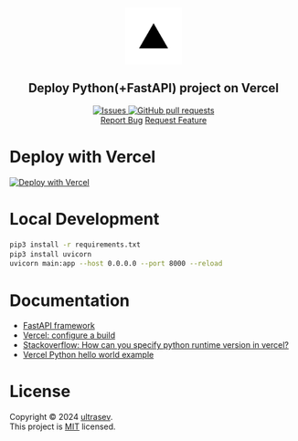 <p align="center">
 <img width="100px" src="public/vercel.png" align="center" alt="Deploy Python(+FastAPI) project on Vercel" />
 <h2 align="center">Deploy Python(+FastAPI) project on Vercel</h2>

<p align="center">
  <a href="https://github.com/ultrasev/vercel-python-fastapi/issues">
    <img alt="Issues" src="https://img.shields.io/github/issues/ultrasev/vercel-python-fastapi?style=flat&color=336791" />
  </a>
  <a href="https://github.com/ultrasev/vercel-python-fastapi/pulls">
    <img alt="GitHub pull requests" src="https://img.shields.io/github/issues-pr/ultrasev/vercel-python-fastapi?style=flat&color=336791" />
  </a>
  <br />
<a href="https://github.com/ultrasev/vercel-python-fastapi/issues/new/choose">Report Bug</a>
<a href="https://github.com/ultrasev/vercel-python-fastapi/issues/new/choose">Request Feature</a>
</p>


# Deploy with Vercel

[![Deploy with Vercel](https://vercel.com/button)](https://vercel.com/new/clone?repository-url=https://github.com/ultrasev/vercel-python-fastapi/tree/master/vercel&demo-title=PythonDeployment&demo-description=Deploy&demo-url=https://llmproxy.vercel.app/&demo-image=https://vercel.com/button)

# Local Development

```bash
pip3 install -r requirements.txt
pip3 install uvicorn
uvicorn main:app --host 0.0.0.0 --port 8000 --reload
```

# Documentation
- [FastAPI framework](https://fastapi.tiangolo.com/)
- [Vercel: configure a build](https://dlj.one/ktkfme)
- [Stackoverflow: How can you specify python runtime version in vercel?](https://dlj.one/itw3m0)
- [Vercel Python hello world example](https://vercel.com/templates/python/python-hello-world)


# License
Copyright © 2024 [ultrasev](https://github.com/ultrasev).<br />
This project is [MIT](LICENSE) licensed.
